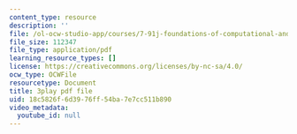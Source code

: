 ```yaml
---
content_type: resource
description: ''
file: /ol-ocw-studio-app/courses/7-91j-foundations-of-computational-and-systems-biology-spring-2014/18c5826f6d3976ff54ba7e7cc511b890_Ob9xGBPvr_s.pdf
file_size: 112347
file_type: application/pdf
learning_resource_types: []
license: https://creativecommons.org/licenses/by-nc-sa/4.0/
ocw_type: OCWFile
resourcetype: Document
title: 3play pdf file
uid: 18c5826f-6d39-76ff-54ba-7e7cc511b890
video_metadata:
  youtube_id: null
---
```

